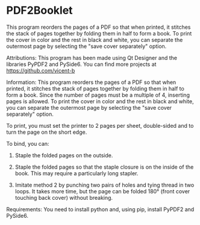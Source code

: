 # PDF2Booklet
This program reorders the pages of a PDF so that when printed, it stitches the stack of pages together by folding them in half to form a book. To print the cover in color and the rest in black and white, you can separate the outermost page by selecting the "save cover separately" option.

Attributions:
This program has been made using Qt Designer and the libraries PyPDF2 and PySide6. You can find more projects at https://github.com/vicent-b

Information:
This program reorders the pages of a PDF so that when printed, it stitches the stack of pages together by folding them in half to form a book. Since the number of pages must be a multiple of 4, inserting pages is allowed. To print the cover in color and the rest in black and white, you can separate the outermost page by selecting the "save cover separately" option.

To print, you must set the printer to 2 pages per sheet, double-sided and to turn the page on the short edge.

To bind, you can:
1) Staple the folded pages on the outside.

2) Staple the folded pages so that the staple closure is on the inside of the book. This may require a particularly long stapler.

3) Imitate method 2 by punching two pairs of holes and tying thread in two loops. It takes more time, but the page can be folded 180° (front cover touching back cover) without breaking.

Requirements:
You need to install python and, using pip, install PyPDF2 and PySide6.
